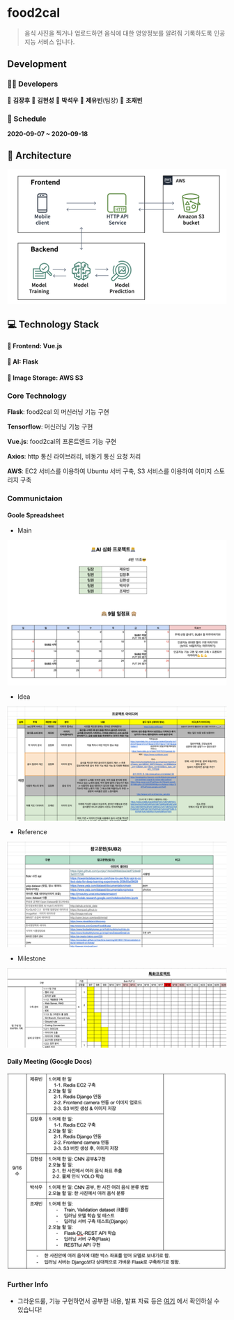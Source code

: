 # food2cal

> 음식 사진을 찍거나 업로드하면 음식에 대한 영양정보를 알려줘 기록하도록  인공지능 서비스 입니다.



## Development

### 🧑‍💻 Developers

👤 **김장후** 👤 **김현성** 👤 **박석우** 👤 **제유빈**(팀장) 👤 **조재빈**




### 📆 Schedule

**2020-09-07 ~ 2020-09-18**



## 📖 Architecture

![Architecture](README.assets/Architecture.png)



## 💻  Technology Stack

#### 📌 Frontend: Vue.js

#### 📌 AI: Flask

#### 📌 Image Storage: AWS S3


### Core Technology  

**Flask**: food2cal 의 머신러닝 기능 구현

**Tensorflow**: 머신러닝 기능 구현

**Vue.js**: food2cal의 프론트엔드 기능 구현

**Axios**: http 통신 라이브러리, 비동기 통신 요청 처리

**AWS**: EC2 서비스를 이용하여 Ubuntu 서버 구축, S3 서비스를 이용하여 이미지 스토리지 구축



### Communictaion

#### Goole Spreadsheet

* Main

![spreadsheet_main](README.assets/spreadsheet_main.png)

* Idea

![spreadsheet_idea](README.assets/spreadsheet_idea.png)



* Reference

![spreadsheet_reference](README.assets/spreadsheet_reference.png)



* Milestone

![spreadsheet_milestone](README.assets/spreadsheet_milestone.png)



#### Daily Meeting (Google Docs)

![docs_dailymeeting](README.assets/docs_dailymeeting.png)



### Further Info

* 그라운드룰, 기능 구현하면서 공부한 내용, 발표 자료 등은 [여기](https://lab.ssafy.com/s03-ai-sub2/s03p22a411/tree/master/docs) 에서 확인하실 수 있습니다!
